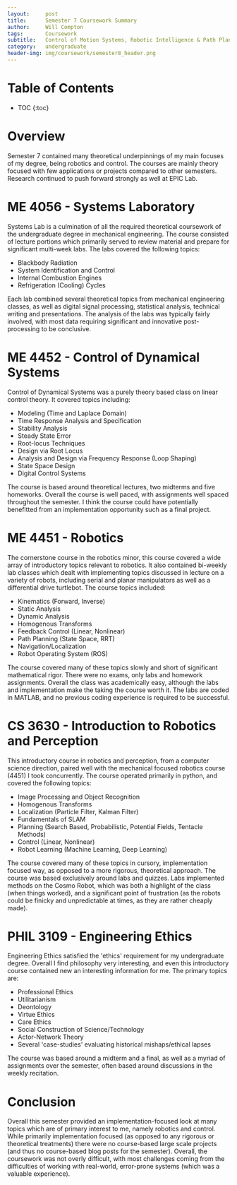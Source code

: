 ```yaml
---
layout:     post
title:      Semester 7 Coursework Summary
author:     Will Compton
tags: 		Coursework
subtitle:  	Control of Motion Systems, Robotic Intelligence & Path Planning, CreateX Capstone
category:   undergraduate
header-img: img/coursework/semester8_header.png
---
```

<!-- Start Writing Below in Markdown -->

# Table of Contents

* TOC
{:toc}

# Overview
Semester 7 contained many theoretical underpinnings of my main focuses of my degree, being robotics and control.  The courses are mainly theory focused with few applications or projects compared to other semesters.  Research continued to push forward strongly as well at EPIC Lab.

# ME 4056 - Systems Laboratory
Systems Lab is a culmination of all the required theoretical coursework of the undergraduate degree in mechanical engineering.  The course consisted of lecture portions which primarily served to review material and prepare for significant multi-week labs.  The labs covered the following topics:
* Blackbody Radiation
* System Identification and Control
* Internal Combustion Engines
* Refrigeration (Cooling) Cycles

Each lab combined several theoretical topics from mechanical engineering classes, as well as digital signal processing, statistical analysis, technical writing and presentations.  The analysis of the labs was typically fairly involved, with most data requiring significant and innovative post-processing to be conclusive.

# ME 4452 - Control of Dynamical Systems
Control of Dynamical Systems was a purely theory based class on linear control theory.  It covered topics including:
* Modeling (Time and Laplace Domain)
* Time Response Analysis and Specification
* Stability Analysis
* Steady State Error
* Root-locus Techniques
* Design via Root Locus
* Analysis and Design via Frequency Response (Loop Shaping)
* State Space Design
* Digital Control Systems

The course is based around theoretical lectures, two midterms and five homeworks.  Overall the course is well paced, with assignments well spaced throughout the semester.  I think the course could have potentially benefitted from an implementation opportunity such as a final project.

# ME 4451 - Robotics
The cornerstone course in the robotics minor, this course covered a wide array of introductory topics relevant to robotics.  It also contained bi-weekly lab classes which dealt with implementing topics discussed in lecture on a variety of robots, including serial and planar manipulators as well as a differential drive turtlebot.  The course topics included:
* Kinematics (Forward, Inverse)
* Static Analysis
* Dynamic Analysis
* Homogenous Transforms
* Feedback Control (Linear, Nonlinear)
* Path Planning (State Space, RRT)
* Navigation/Localization
* Robot Operating System (ROS)

The course covered many of these topics slowly and short of significant mathematical rigor.  There were no exams, only labs and homework assignments.  Overall the class was academically easy, although the labs and implementation make the taking the course worth it.  The labs are coded in MATLAB, and no previous coding experience is required to be successful.

# CS 3630 - Introduction to Robotics and Perception
This introductory course in robotics and perception, from a computer science direction, paired well with the mechanical focused robotics course (4451) I took concurrently.  The course operated primarily in python, and covered the following topics:
* Image Processing and Object Recognition
* Homogenous Transforms
* Localization (Particle Filter, Kalman Filter)
* Fundamentals of SLAM
* Planning (Search Based, Probabilistic, Potential Fields, Tentacle Methods)
* Control (Linear, Nonlinear)
* Robot Learning (Machine Learning, Deep Learning)

The course covered many of these topics in cursory, implementation focused way, as opposed to a more rigorous, theoretical approach.  The course was based exclusively around labs and quizzes.  Labs implemented methods on the Cosmo Robot, which was both a highlight of the class (when things worked), and a significant point of frustration (as the robots could be finicky and unpredictable at times, as they are rather cheaply made).  

# PHIL 3109 - Engineering Ethics
Engineering Ethics satisfied the 'ethics' requirement for my undergraduate degree.  Overall I find philosophy very interesting, and even this introductory course contained new an interesting information for me.  The primary topics are:
* Professional Ethics
* Utilitarianism
* Deontology
* Virtue Ethics
* Care Ethics
* Social Construction of Science/Technology
* Actor-Network Theory
* Several 'case-studies' evaluating historical mishaps/ethical lapses

The course was based around a midterm and a final, as well as a myriad of assignments over the semester, often based around discussions in the weekly recitation.  

# Conclusion
Overall this semester provided an implementation-focused look at many topics which are of primary interest to me, namely robotics and control.  While primarily implementation focused (as opposed to any rigorous or theoretical treatments) there were no course-based large scale projects (and thus no course-based blog posts for the semester).  Overall, the coursework was not overly difficult, with most challenges coming from the difficulties of working with real-world, error-prone systems (which was a valuable experience).  
